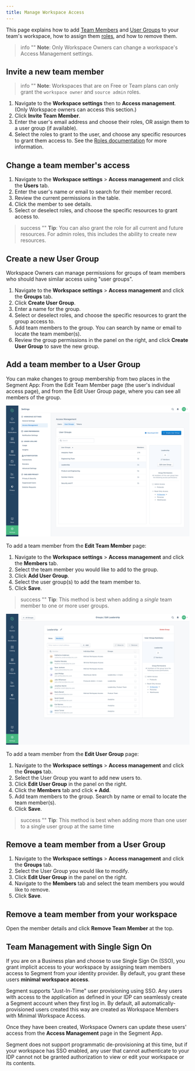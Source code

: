 ```yaml
---
title: Manage Workspace Access
---
```


This page explains how to add [Team Members](/docs/segment-app/iam/concepts/#team-members) and [User Groups](/docs/segment-app/iam/concepts/#user-groups/) to your team's workspace, how to assign them [roles](/docs/segment-app/iam/concepts/#roles/), and how to remove them.

> info ""
> **Note**: Only Workspace Owners can change a workspace's Access Management settings.

## Invite a new team member

> info ""
> **Note**: Workspaces that are on Free or Team plans can only grant the `workspace owner` and `source admin` roles.

1. Navigate to the **Workspace settings** then to **Access management**. (Only Workspace owners can access this section.)
2. Click **Invite Team Member**.
3. Enter the user's email address and choose their roles, OR assign them to a user group (if available).
4. Select the roles to grant to the user, and choose any specific resources to grant them access to. See the [Roles documentation](/docs/segment-app/iam/roles/) for more information.

## Change a team member's access

1. Navigate to the **Workspace settings** > **Access management** and click the **Users** tab.
2. Enter the user's name or email to search for their member record.
2. Review the current permissions in the table.
3. Click the member to see details.
4. Select or deselect roles, and choose the specific resources to grant access to.

> success ""
> **Tip**: You can also grant the role for all current and future resources. For admin roles, this includes the ability to create new resources.

## Create a new User Group

Workspace Owners can manage permissions for groups of team members who should have similar access using "user groups".

1. Navigate to the **Workspace settings** > **Access management** and click the **Groups** tab.
2. Click **Create User Group**.
3. Enter a name for the group.
4. Select or deselect roles, and choose the specific resources to grant the group access to.
5. Add team members to the group.
   You can search by name or email to locate the team member(s).
6. Review the group permissions in the panel on the right, and click **Create User Group** to save the new group.

## Add a team member to a User Group

You can make changes to group membership from two places in the Segment App: From the Edit Team Member page (the user's individual access page), and from the Edit User Group page, where you can see all members of the group.

![](images/user-group-overview.png)

To add a team member from the **Edit Team Member** page:
1. Navigate to the **Workspace settings** > **Access management** and click the **Members** tab.
2. Select the team member you would like to add to the group.
3. Click **Add User Group**.
4. Select the user group(s) to add the team member to.
5. Click **Save**.

> success ""
> **Tip**: This method is best when adding a *single* team member to one or more user groups.

![](images/user-group-members.png)

To add a team member from the **Edit User Group** page:
1. Navigate to the **Workspace settings** > **Access management** and click the **Groups** tab.
2. Select the User Group you want to add new users to.
3. Click **Edit User Group** in the panel on the right.
4. Click the **Members** tab and click **+ Add**.
5. Add team members to the group. Search by name or email to locate the team member(s).
6. Click **Save**.

> success ""
> **Tip**: This method is best when adding more than one user to a single user group at the same time

## Remove a team member from a User Group

1. Navigate to the **Workspace settings** > **Access management** and click the **Groups** tab.
2. Select the User Group you would like to modify.
3. Click **Edit User Group** in the panel on the right.
4. Navigate to the **Members** tab and select the team members you would like to remove.
5. Click **Save**.

## Remove a team member from your workspace

Open the member details and click **Remove Team Member** at the top.

## Team Management with Single Sign On

If you are on a Business plan and choose to use Single Sign On (SSO), you grant implicit access to your workspace by assigning team members access to Segment from your identity provider. By default, you grant these users **minimal workspace access**.

Segment supports "Just-In-Time" user provisioning using SSO. Any users with access to the application as defined in your IDP can seamlessly create a Segment account when they first log in. By default, all automatically-provisioned users created this way are created as Workspace Members with Minimal Workspace Access.

Once they have been created, Workspace Owners can update these users' access from the **Access Management** page in the Segment App.

Segment does not support programmatic de-provisioning at this time, but if your workspace has SSO enabled, any user that cannot authenticate to your IDP cannot not be granted authorization to view or edit your workspace or its contents.
